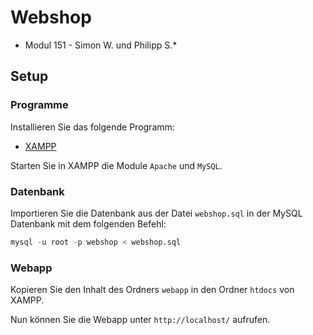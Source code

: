 # Webshop
* Modul 151 - Simon W. und Philipp S.*

## Setup

### Programme

Installieren Sie das folgende Programm:

* [XAMPP](https://www.apachefriends.org/de/index.html)

Starten Sie in XAMPP die Module `Apache` und `MySQL`.

### Datenbank

Importieren Sie die Datenbank aus der Datei `webshop.sql` in der MySQL Datenbank mit dem folgenden Befehl:

```SQL
mysql -u root -p webshop < webshop.sql
```

### Webapp

Kopieren Sie den Inhalt des Ordners `webapp` in den Ordner `htdocs` von XAMPP.

Nun können Sie die Webapp unter `http://localhost/` aufrufen.
